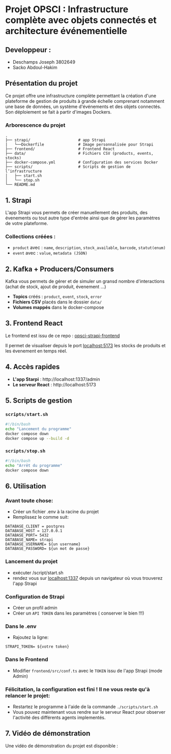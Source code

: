 # Projet OPSCI : Infrastructure complète avec objets connectés et architecture événementielle

## Developpeur :
- Deschamps Joseph 3802649
- Sacko Abdoul-Hakim 

## Présentation du projet
Ce projet offre une infrastructure complète permettant la création d'une plateforme de gestion de produits à grande échelle comprenant notamment une base de données, un système d'événements et des objets connectés.
Son déploiement se fait à partir d'images Dockers.

### Arborescence du projet

```
.
├── strapi/                     # app Strapi
|   └──Dockerfile               # Image personnalisée pour Strapi
├── frontend/                   # Frontend React
├── data/                       # Fichiers CSV (products, events, stocks)
├── docker-compose.yml          # Configuration des services Docker                  
├── scripts/                    # Scripts de gestion de l’infrastructure
│   ├── start.sh
│   └── stop.sh
└── README.md                   
```

## 1. Strapi
L'app Strapi vous permets de créer manuellement des produits, des évenements ou tout autre type d'entrée ainsi que de gérer les paramètres de votre plateforme.

### Collections créées :
- `product` avec : `name`, `description`, `stock_available`, `barcode`, `statut(enum)`
- `event` avec : `value`, `metadata (JSON)`

  
## 2. Kafka + Producers/Consumers
Kafka vous permets de gérer et de simuler un gransd nombre d'interactions (achat de stock, ajout de produit, évenement ...)

- **Topics** créés : `product`, `event`, `stock`, `error`
- **Fichiers CSV** placés dans le dossier `data/`
- **Volumes mappés** dans le docker-compose

  
## 3. Frontend React
Le frontend est issu de ce repo : [opsci-strapi-frontend](https://github.com/arthurescriou/opsci-strapi-frontend)

Il permet de visualiser depuis le port [localhost:5173](http://localhost:5173) les stocks de produits et les évenement en temps réel.


## 4. Accès rapides
- **L'app Starpi** : http://localhost:1337/admin
- **Le serveur React** : http://localhost:5173

## 5. Scripts de gestion

### `scripts/start.sh`
```bash
#!/bin/bash
echo "Lancement du programme"
docker compose down
docker compose up --build -d
```

### `scripts/stop.sh`
```bash
#!/bin/bash
echo "Arrêt du programme"
docker compose down
```

## 6. Utilisation

### Avant toute chose:
- Créer un fichier .env à la racine du projet
- Remplissez le comme suit:
```
DATABASE_CLIENT = postgres
DATABASE_HOST = 127.0.0.1
DATABASE_PORT= 5432
DATABASE_NAME= strapi
DATABASE_USERNAME= ${un username}
DATABASE_PASSWORD= ${un mot de passe} 
```

### Lancement du projet 
- exécuter /script/start.sh
- rendez vous sur [localhost:1337](http://localhost:1337) depuis un navigateur où vous trouverez l'app Strapi
  
### Configuration de Strapi
- Créer un profil admin
- Créer un `API TOKEN` dans les paramètres ( conserver le bien !!!)

### Dans le .env
- Rajoutez la ligne:
```
STRAPI_TOKEN= ${votre token}
```
### Dans le Frontend
- Modifier `frontend/src/conf.ts` avec le `TOKEN` issu de l'app Strapi (mode Admin)

### Félicitation, la configuration est fini ! Il ne vous reste qu'à relancer le projet:
- Restartez le programme à l'aide de la commande `./scripts/start.sh` 
- Vous pouvez maintenant vous rendre sur le serveur React pour observer l'activité des différents agents implementés.

## 7. Vidéo de démonstration
Une vidéo de démonstration du projet est disponible : 
